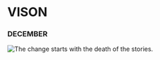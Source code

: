 # VISON

### DECEMBER

![The change starts with the death of the stories.](https://www.pexels.com/search/hd%20background/)
